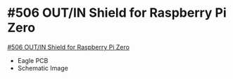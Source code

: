 # #506 OUT/IN Shield for Raspberry Pi Zero

[#506 OUT/IN Shield for Raspberry Pi Zero](http://fabo.io/506.html)

- Eagle PCB
- Schematic Image
